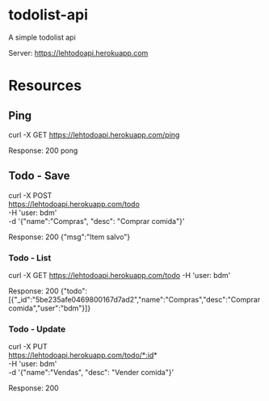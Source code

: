 # todolist-api
A simple todolist api

Server: https://lehtodoapi.herokuapp.com


# Resources
## Ping

curl -X GET https://lehtodoapi.herokuapp.com/ping

Response: 200 pong


## Todo - Save

curl -X POST \
  https://lehtodoapi.herokuapp.com/todo \
  -H 'user: bdm' \
  -d '{"name":"Compras", "desc": "Comprar comida"}'

Response: 200 {"msg":"Item salvo"}

### Todo - List

curl -X GET https://lehtodoapi.herokuapp.com/todo -H 'user: bdm'

Response: 200 {"todo":[{"_id":"5be235afe0469800167d7ad2","name":"Compras","desc":"Comprar comida","user":"bdm"}]}


### Todo - Update

curl -X PUT \
  https://lehtodoapi.herokuapp.com/todo/*:id* \
  -H 'user: bdm' \
  -d '{"name":"Vendas", "desc": "Vender comida"}'

Response: 200 


